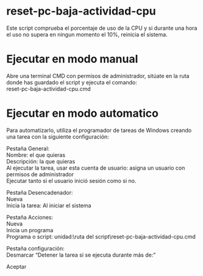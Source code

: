 # reset-pc-baja-actividad-cpu #
Este script comprueba el porcentaje de uso de la CPU y si durante una hora el uso no supera en ningun momento el 10%, reinicia el sistema.

# Ejecutar en modo manual #

Abre una terminal CMD con permisos de administrador, sitúate en la ruta donde has guardado el script y ejecuta el comando: \
  reset-pc-baja-actividad-cpu.cmd

# Ejecutar en modo automatico #

Para automatizarlo, utiliza el programador de tareas de Windows creando una tarea con la siguiente configuración:

Pestaña General: \
  Nombre: el que quieras \
  Descripción: la que quieras \
  Al ejecutar la tarea, usar esta cuenta de usuario: asigna un usuario con permisos de administrador \
  Ejecutar tanto si el usuario inició sesión como si no.

Pestaña Desencadenador: \
  Nueva \
  Inicia la tarea: Al iniciar el sistema

Pestaña Acciones: \
  Nueva \
  Inicia un programa \
  Programa o script: unidad:\ruta del script\reset-pc-baja-actividad-cpu.cmd

Pestaña configuración: \
  Desmarcar “Detener la tarea si se ejecuta durante más de:”

Aceptar
